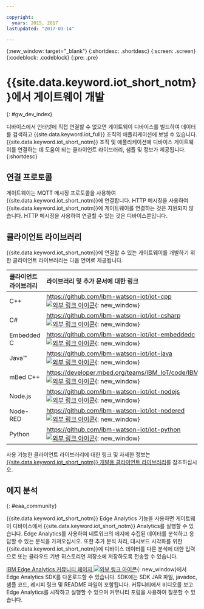 ```yaml
---

copyright:
  years: 2015, 2017
lastupdated: "2017-03-14"

---
```


{:new_window: target="_blank"}
{:shortdesc: .shortdesc}
{:screen: .screen}
{:codeblock: .codeblock}
{:pre: .pre}

# {{site.data.keyword.iot_short_notm}}에서 게이트웨이 개발
{: #gw_dev_index}

디바이스에서 인터넷에 직접 연결할 수 없으면 게이트웨이 디바이스를 빌드하여 데이터를 검색하고 {{site.data.keyword.iot_full}} 조직의 애플리케이션에 보낼 수 있습니다.
{{site.data.keyword.iot_short_notm}} 조직 및 애플리케이션에 디바이스 게이트웨이를 연결하는 데 도움이 되는 클라이언트 라이브러리, 샘플 및 정보가 제공됩니다.
{:shortdesc}

## 연결 프로토콜
게이트웨이는 MQTT 메시징 프로토콜을 사용하여 {{site.data.keyword.iot_short_notm}}에 연결합니다. HTTP 메시징을 사용하여 {{site.data.keyword.iot_short_notm}}에 게이트웨이를 연결하는 것은 지원되지 않습니다. HTTP 메시징을 사용하여 연결할 수 있는 것은 디바이스뿐입니다. 

## 클라이언트 라이브러리
{{site.data.keyword.iot_short_notm}}에 연결할 수 있는 게이트웨이를 개발하기 위한 클라이언트 라이브러리는 다음 언어로 제공됩니다. 

|클라이언트 라이브러리 |라이브러리 및 추가 문서에 대한 링크
|:---|:---
|C++|[https://github.com/ibm-watson-iot/iot-cpp ![외부 링크 아이콘](../../../icons/launch-glyph.svg "외부 링크 아이콘")](https://github.com/ibm-watson-iot/iot-cpp){: new_window}
|C#|[https://github.com/ibm-watson-iot/iot-csharp ![외부 링크 아이콘](../../../icons/launch-glyph.svg "외부 링크 아이콘")](https://github.com/ibm-watson-iot/iot-csharp){: new_window}
|Embedded C| [https://github.com/ibm-watson-iot/iot-embeddedc ![외부 링크 아이콘](../../../icons/launch-glyph.svg "외부 링크 아이콘")](https://github.com/ibm-watson-iot/iot-embeddedc){: new_window}
|Java™|[https://github.com/ibm-watson-iot/iot-java ![외부 링크 아이콘](../../../icons/launch-glyph.svg "외부 링크 아이콘")](https://github.com/ibm-watson-iot/iot-java){: new_window}
|mBed C++|[https://developer.mbed.org/teams/IBM_IoT/code/IBMIoTF/ ![외부 링크 아이콘](../../../icons/launch-glyph.svg "외부 링크 아이콘")](https://developer.mbed.org/teams/IBM_IoT/code/IBMIoTF/){: new_window}
|Node.js|[https://github.com/ibm-watson-iot/iot-nodejs ![외부 링크 아이콘](../../../icons/launch-glyph.svg "외부 링크 아이콘")](https://github.com/ibm-watson-iot/iot-nodejs){: new_window}
|Node-RED|[https://github.com/ibm-watson-iot/iot-nodered ![외부 링크 아이콘](../../../icons/launch-glyph.svg "외부 링크 아이콘")](https://github.com/ibm-watson-iot/iot-nodered){: new_window}
|Python|[https://github.com/ibm-watson-iot/iot-python ![외부 링크 아이콘](../../../icons/launch-glyph.svg "외부 링크 아이콘")](https://github.com/ibm-watson-iot/iot-python){: new_window}

사용 가능한 클라이언트 라이브러리에 대한 링크 및 자세한 정보는 [{{site.data.keyword.iot_short_notm}} 개발용 클라이언트 라이브러리](../iot_platform_client_lib.html)를 참조하십시오. 

## 에지 분석
{: #eaa_community}

{{site.data.keyword.iot_short_notm}} Edge Analytics 기능을 사용하면 게이트웨이 디바이스에서 {{site.data.keyword.iot_short_notm}} Analytics를 실행할 수 있습니다. Edge Analytics를 사용하여 네트워크의 에지에 수집된 데이터를 분석하고 응답할 수 있는 분석을 가져오십시오. 또한 추가 분석 처리, 대시보드 시각화를 위한 {{site.data.keyword.iot_short_notm}}에 디바이스 데이터를 다른 분석에 대한 입력으로 또는 클라우드 기반 히스토리언 저장소에 저장하도록 전송할 수 있습니다.

[IBM Edge Analytics 커뮤니티 페이지 ![외부 링크 아이콘](../../../icons/launch-glyph.svg "외부 링크 아이콘")](https://www.ibm.com/developerworks/community/groups/service/html/communitystart?communityUuid=3df173af-0c21-4b9c-9fd1-e8e5561ef460&ftHelpTip=true){: new_window}에서 Edge Analytics SDK를 다운로드할 수 있습니다. SDK에는 SDK JAR 파일, javadoc, 샘플 코드, 레시피 링크 및 README 파일이 포함됩니다. 커뮤니티에서 비디오를 보고 Edge Analytics를 시작하고 실행할 수 있으며 커뮤니티 포럼을 사용하여 질문할 수 있습니다.
